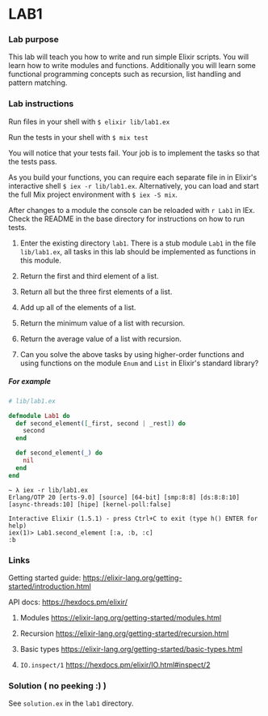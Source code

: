 # LAB1

### Lab purpose

This lab will teach you how to write and run simple Elixir scripts. You will
learn how to write modules and functions. Additionally you will learn some
functional programming concepts such as recursion, list handling and pattern
matching.

### Lab instructions

Run files in your shell with `$ elixir lib/lab1.ex`

Run the tests in your shell with `$ mix test`

You will notice that your tests fail. Your job is to implement the tasks so
that the tests pass.

As you build your functions, you can require each separate file in
in Elixir's interactive shell `$ iex -r lib/lab1.ex`. Alternatively, you can
load and start the full Mix project environment with `$ iex -S mix`.

After changes to a module the console can be reloaded with `r Lab1` in IEx. Check the
README in the base directory for instructions on how to run tests.

  1. Enter the existing directory `lab1`. There is a stub module `Lab1` in the file `lib/lab1.ex`,
     all tasks in this lab should be implemented as functions in this module.

  2. Return the first and third element of a list.

  3. Return all but the three first elements of a list.

  4. Add up all of the elements of a list.

  5. Return the minimum value of a list with recursion.

  6. Return the average value of a list with recursion.

  7. Can you solve the above tasks by using higher-order functions and using
     functions on the module `Enum` and `List` in Elixir's standard library?

##### For example

```elixir
# lib/lab1.ex

defmodule Lab1 do
  def second_element([_first, second | _rest]) do
    second
  end

  def second_element(_) do
    nil
  end
end
```

```
~ λ iex -r lib/lab1.ex
Erlang/OTP 20 [erts-9.0] [source] [64-bit] [smp:8:8] [ds:8:8:10] [async-threads:10] [hipe] [kernel-poll:false]

Interactive Elixir (1.5.1) - press Ctrl+C to exit (type h() ENTER for help)
iex(1)> Lab1.second_element [:a, :b, :c]
:b
```


### Links

Getting started guide: https://elixir-lang.org/getting-started/introduction.html

API docs: https://hexdocs.pm/elixir/

  1. Modules https://elixir-lang.org/getting-started/modules.html

  2. Recursion https://elixir-lang.org/getting-started/recursion.html

  3. Basic types https://elixir-lang.org/getting-started/basic-types.html

  4. `IO.inspect/1` https://hexdocs.pm/elixir/IO.html#inspect/2


### Solution ( no peeking :) )

See `solution.ex` in the `lab1` directory.
